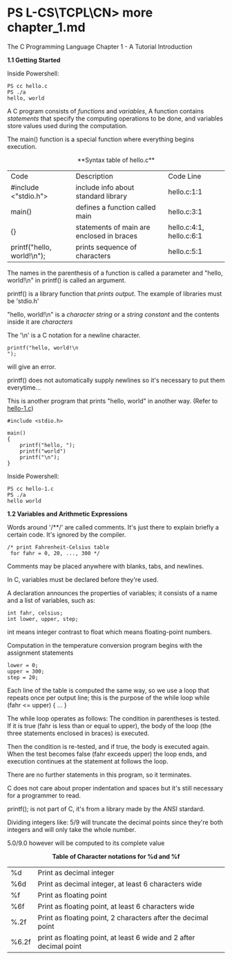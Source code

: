 PS L-CS\TCPL\CN\> more chapter_1.md
====

The C Programming Language Chapter 1 - A Tutorial Introduction

**1.1 Getting Started**

  Inside Powershell:
  
    PS cc hello.c
    PS ./a
    hello, world
    
  
  A C program consists of *functions* and *variables*, A function contains *statements* that specify the computing 
  operations to be done, and variables store values used during the computation.
  
  The main() function is a special function where everything begins execution.

  <p align='center'>**Syntax table of hello.c**</p>

  <table>
    <tr>
        <td>Code</td>
        <td>Description</td>
        <td>Code Line</td>
    </tr>
    <tr>
        <td>#include <"stdio.h"></td>
        <td>include info about standard library</td>
        <td>hello.c:1:1</td>
    </tr>
    <tr>
        <td>main()</td>
        <td>defines a function called main</td>
        <td>hello.c:3:1</td>
    </tr>
    <tr>
        <td>{}</td>
        <td>statements of main are enclosed in braces</td>
        <td>hello.c:4:1, hello.c:6:1</td>
    </tr>
    <tr>
        <td>printf("hello, world!\n");</td>
        <td>prints sequence of characters</td>
        <td>hello.c:5:1</td>
    </tr>
  </table>
  
  The names in the parenthesis of a function is called a parameter and "hello, world!\n" in printf() is called an 
  argument.

  printf() is a library function that *prints output*. The example of libraries must be 'stdio.h'
  
  "hello, world!\n" is a *character string* or a *string constant* and the contents inside it are *characters*
  
  The '\n' is a C notation for a newline character.
  
    printf("hello, world!\n
    ");
    
  will give an error.
  
  printf() does not automatically supply newlines so it's necessary to put them everytime...
  
  This is another program that prints "hello, world" in another way.
  (Refer to [hello-1.c](https://github.com/exilonblack/L-CS/blob/master/TCPL/CP/chapter_1/hello-1.c))
  
    #include <stdio.h>

    main()
    {
        printf("hello, ");
        printf("world")
        printf("\n");
    }
    
  Inside Powershell:
    
    PS cc hello-1.c
    PS ./a
    hello world
    
    
**1.2 Variables and Arithmetic Expressions**

  Words around '/**/' are called comments. It's just there to explain briefly a certain code. It's ignored by the 
  compiler.
 
    /* print Fahrenheit-Celsius table
     for fahr = 0, 20, ..., 300 */
 
  Comments may be placed anywhere with blanks, tabs, and newlines.
  
  In C, variables must be declared before they're used.

  A declaration announces the properties of variables; it consists of a name and a list of variables, such as:

    int fahr, celsius;
    int lower, upper, step;

  int means integer contrast to float which means floating-point numbers.
  
  Computation in the temperature conversion program begins with the assignment statements 
     
    lower = 0;
    upper = 300;
    step = 20;
    
  Each line of the table is computed the same way, so we use a loop that repeats once per output line; this is the 
  purpose of the while loop 
    while (fahr <= upper) {
    ...
    }
    
  The while loop operates as follows: The condition in parentheses is tested. If it is true (fahr is less than or equal 
  to upper), the body of the loop (the three statements enclosed in braces) is executed.
  
  Then the condition is re-tested, and if true, the body is executed again. When the test becomes false (fahr exceeds 
  upper) the loop ends, and execution continues at the statement at follows the loop.
  
  There are no further statements in this program, so it terminates. 

  C does not care about proper indentation and spaces but it's still necessary for a programmer to read.
  
  printf(); is not part of C, it's from a library made by the ANSI stardard.
  
  Dividing integers like: 5/9 will truncate the decimal points since they're both integers and will only take the whole 
  number.
  
  5.0/9.0 however will be computed to its complete value
  
  **<p align='center'>Table of Character notations for %d and %f</p>**
  <table>
    <tr>
      <td>%d</td>
      <td>Print as decimal integer</td>
    </tr>
    <tr>
      <td>%6d</td>
      <td>Print as decimal integer, at least 6 characters wide</td>
    </tr>
    <tr>
      <td>%f</td>
      <td>Print as floating point</td>
    </tr>
    <tr>
      <td>%6f</td>
      <td>Print as floating point, at least 6 characters wide</td>
    </tr>
   <tr>
      <td>%.2f</td>
      <td>Print as floating point, 2 characters after the decimal point</td>
   </tr>
   <tr>
      <td>%6.2f</td>
      <td>print as floating point, at least 6 wide and 2 after decimal point</td>
    </tr>
